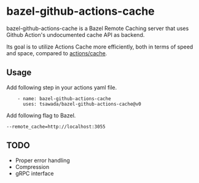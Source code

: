 # bazel-github-actions-cache

bazel-github-actions-cache is a Bazel Remote Caching server that uses Github Action's undocumented cache API as backend.

Its goal is to utilize Actions Cache more efficiently, both in terms of speed and space, compared to [actions/cache](https://github.com/actions/cache).

## Usage

Add following step in your actions yaml file.
```
    - name: bazel-github-actions-cache
      uses: tsawada/bazel-github-actions-cache@v0
```

Add following flag to Bazel.
```
--remote_cache=http://localhost:3055
```

## TODO

* Proper error handling
* Compression
* gRPC interface

